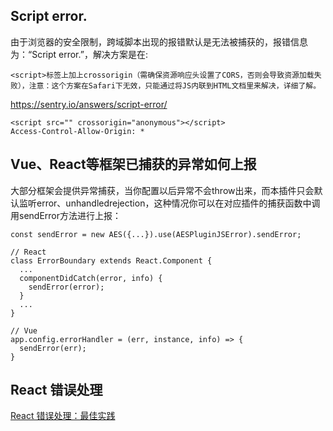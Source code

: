 ## Script error.
由于浏览器的安全限制，跨域脚本出现的报错默认是无法被捕获的，报错信息为：“Script error.”，解决方案是在:

```
<script>标签上加上crossorigin（需确保资源响应头设置了CORS，否则会导致资源加载失败），注意：这个方案在Safari下无效，只能通过将JS内联到HTML文档里来解决，详细了解。
```


https://sentry.io/answers/script-error/
```
<script src="" crossorigin="anonymous"></script>
Access-Control-Allow-Origin: *
```

## Vue、React等框架已捕获的异常如何上报
大部分框架会提供异常捕获，当你配置以后异常不会throw出来，而本插件只会默认监听error、unhandledrejection，这种情况你可以在对应插件的捕获函数中调用sendError方法进行上报：
```
const sendError = new AES({...}).use(AESPluginJSError).sendError;

// React
class ErrorBoundary extends React.Component {
  ...
  componentDidCatch(error, info) {
    sendError(error);
  }
  ...
}

// Vue
app.config.errorHandler = (err, instance, info) => {
  sendError(err);
}
```
## React 错误处理
[React 错误处理：最佳实践](https://juejin.cn/post/7207058392287576123?from=search-suggest)



